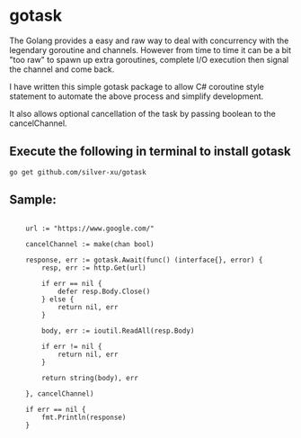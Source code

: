 # gotask 

The Golang provides a easy and raw way to deal with concurrency with the legendary goroutine and channels. However from time to time it can be a bit "too raw" to spawn up extra goroutines, complete I/O execution then signal the channel and come back.

I have written this simple gotask package to allow C# coroutine style statement to automate the above process and simplify development.

It also allows optional cancellation of the task by passing boolean to the cancelChannel.

## Execute the following in terminal to install gotask

```
go get github.com/silver-xu/gotask
```

## Sample:

```golang

	url := "https://www.google.com/"

	cancelChannel := make(chan bool)

	response, err := gotask.Await(func() (interface{}, error) {
		resp, err := http.Get(url)

		if err == nil {
			defer resp.Body.Close()
		} else {
			return nil, err
		}

		body, err := ioutil.ReadAll(resp.Body)

		if err != nil {
			return nil, err
		}

		return string(body), err

	}, cancelChannel)

	if err == nil {
		fmt.Println(response)
	}

```